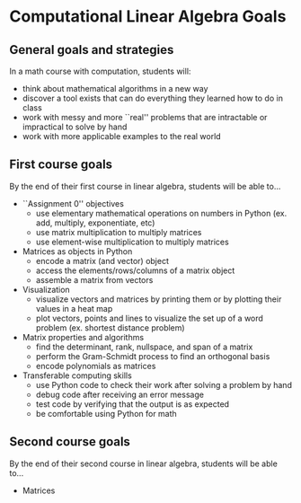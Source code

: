 # Computational Linear Algebra Goals

## General goals and strategies

In a math course with computation, students will:

* think about mathematical algorithms in a new way
* discover a tool exists that can do everything they learned how to do in class
* work with messy and more ``real'' problems that are intractable or impractical to solve by hand
* work with more applicable examples to the real world


## First course goals

By the end of their first course in linear algebra, students will be able to...

* ``Assignment 0'' objectives
    * use elementary mathematical operations on numbers in Python (ex. add, multiply, exponentiate, etc)
    * use matrix multiplication to multiply matrices
    * use element-wise multiplication to multiply matrices
* Matrices as objects in Python
    * encode a matrix (and vector) object
    * access the elements/rows/columns of a matrix object
    * assemble a matrix from vectors
* Visualization
    * visualize vectors and matrices by printing them or by plotting their values in a heat map
    * plot vectors, points and lines to visualize the set up of a word problem (ex. shortest distance problem)
* Matrix properties and algorithms
    * find the determinant, rank, nullspace, and span of a matrix
    * perform the Gram-Schmidt process to find an orthogonal basis
    * encode polynomials as matrices
* Transferable computing skills
    * use Python code to check their work after solving a problem by hand
    * debug code after receiving an error message
    * test code by verifying that the output is as expected
    * be comfortable using Python for math

## Second course goals

By the end of their second course in linear algebra, students will be able to...

* Matrices